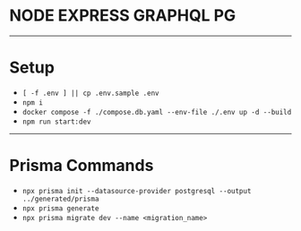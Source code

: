 # NODE EXPRESS GRAPHQL PG

---

# Setup

- `[ -f .env ] || cp .env.sample .env`
- `npm i`
- `docker compose -f ./compose.db.yaml --env-file ./.env up -d --build`
- `npm run start:dev`

---

# Prisma Commands

- `npx prisma init --datasource-provider postgresql --output ../generated/prisma`
- `npx prisma generate`
- `npx prisma migrate dev --name <migration_name>`
